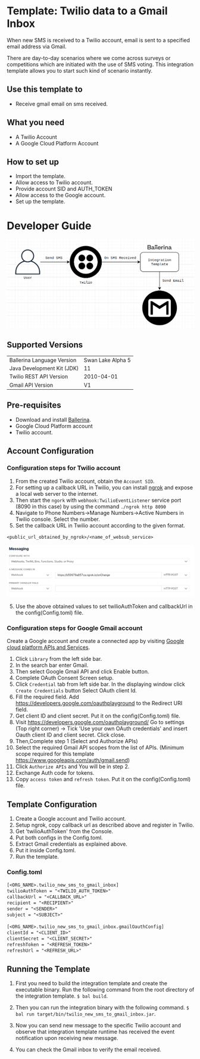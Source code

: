 # Template: Twilio data to a Gmail Inbox
When new SMS is received to a Twilio account, email is sent to a specified email address via Gmail.

There are day-to-day scenarios where we come across surveys or competitions which are initiated with the use of SMS voting. This integration template allows you to start such kind of scenario instantly.<br>

## Use this template to
- Receive gmail email on sms received.

## What you need
- A Twilio Account
- A Google Cloud Platform Account

## How to set up
- Import the template.
- Allow access to Twilio account.
- Provide account SID and AUTH_TOKEN
- Allow access to the Google account.
- Set up the template. 

# Developer Guide
<p align="center">
<img src="./docs/images/template_flow.png" alt="Twilio-Gmail Integration template overview"/>
</p>

## Supported Versions
<table>
  <tr>
   <td>Ballerina Language Version
   </td>
   <td>Swan Lake Alpha 5
   </td>
  </tr>
  <tr>
   <td>Java Development Kit (JDK)
   </td>
   <td>11
   </td>
  </tr>
  <tr>
   <td>Twilio REST API Version
   </td>
   <td>2010-04-01
   </td>
  </tr>
  <tr>
   <td>Gmail API Version
   </td>
   <td>V1
   </td>
  </tr>
</table>

## Pre-requisites
* Download and install [Ballerina](https://ballerinalang.org/downloads/).
* Google Cloud Platform account
* Twilio account.

## Account Configuration
### Configuration steps for Twilio account
1. From the created Twilio account, obtain the `Account SID`.
2. For setting up a callback URL in  Twilio, you can install [ngrok](https://ngrok.com/docs) and expose a local web server to 
the internet.
3. Then start the `ngork` with `webhook:TwilioEventListener` service port (8090 in this case) by using the command `./ngrok http 8090`
4. Navigate to Phone Numbers->Manage Numbers->Active Numbers in Twilio console. Select the number.
5. Set the callback URL in Twilio account according to the given format. 
```
<public_url_obtained_by_ngrok>/<name_of_websub_service>
```
<div><img src="./docs/images/webhook_callback.png" alt="Set Webhook callback URL"/></div>

5. Use the above obtained values to set twilioAuthToken and callbackUrl in the 
config(Config.toml) file.

### Configuration steps for Google Gmail account
Create a Google account and create a connected app by visiting [Google cloud platform APIs and Services](https://console.cloud.google.com/apis/dashboard). 

1. Click `Library` from the left side bar.
2. In the search bar enter Gmail.
3. Then select Google Gmail API and click Enable button.
4. Complete OAuth Consent Screen setup.
5. Click `Credential` tab from left side bar. In the displaying window click `Create Credentials` button
Select OAuth client Id.
6. Fill the required field. Add https://developers.google.com/oauthplayground to the Redirect URI field.
7. Get client ID and client secret. Put it on the config(Config.toml) file.
8. Visit https://developers.google.com/oauthplayground/ 
    Go to settings (Top right corner) -> Tick 'Use your own OAuth credentials' and insert Oauth client ID and client secret. 
    Click close.
9. Then,Complete step 1 (Select and Authorize APIs)
10. Select the required Gmail API scopes from the list of APIs. 
    (Minimum scope required for this template https://www.googleapis.com/auth/gmail.send)
11. Click `Authorize APIs` and You will be in step 2.
12. Exchange Auth code for tokens.
13. Copy `access token` and `refresh token`. Put it on the config(Config.toml) file.


## Template Configuration
1. Create a Google account and Twilio account.
2. Setup ngrok, copy callback url as described above and register in Twilio.
3. Get 'twilioAuthToken' from the Console.
4. Put both configs in the Config.toml.
5. Extract Gmail credentials as explained above.
6. Put it inside Config.toml.
7. Run the template.

### Config.toml 
```
[<ORG_NAME>.twilio_new_sms_to_gmail_inbox]
twilioAuthToken = "<TWILIO_AUTH_TOKEN>"  
callbackUrl = "<CALLBACK_URL>"  
recipient = "<RECIPIENT>"
sender = "<SENDER>"
subject = "<SUBJECT>"

[<ORG_NAME>.twilio_new_sms_to_gmail_inbox.gmailOauthConfig]
clientId = "<CLIENT_ID>"
clientSecret = "<CLIENT_SECRET>"
refreshToken = "<REFRESH_TOKEN>"
refreshUrl = "<REFRESH_URL>"
```

## Running the Template
1. First you need to build the integration template and create the executable binary. Run the following command from the 
root directory of the integration template. 
`$ bal build`. 

2. Then you can run the integration binary with the following command. 
`$  bal run target/bin/twilio_new_sms_to_gmail_inbox.jar`. 

3. Now you can send new message to the specific Twilio account and observe that 
integration template runtime has received the event notification upon receiving new message.

4. You can check the Gmail inbox to verify the email received.
 